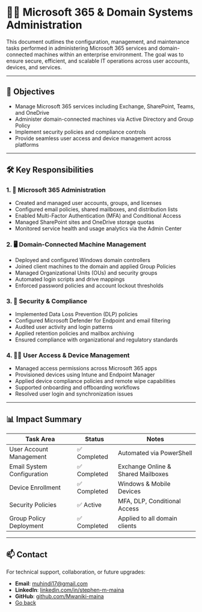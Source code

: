 # 🧑‍💼 Microsoft 365 & Domain Systems Administration

This document outlines the configuration, management, and maintenance tasks performed in administering Microsoft 365 services and domain-connected machines within an enterprise environment. The goal was to ensure secure, efficient, and scalable IT operations across user accounts, devices, and services.

---

## 🎯 Objectives

- Manage Microsoft 365 services including Exchange, SharePoint, Teams, and OneDrive
- Administer domain-connected machines via Active Directory and Group Policy
- Implement security policies and compliance controls
- Provide seamless user access and device management across platforms

---

## 🛠️ Key Responsibilities

### 1. 📧 Microsoft 365 Administration

- Created and managed user accounts, groups, and licenses
- Configured email policies, shared mailboxes, and distribution lists
- Enabled Multi-Factor Authentication (MFA) and Conditional Access
- Managed SharePoint sites and OneDrive storage quotas
- Monitored service health and usage analytics via the Admin Center

### 2. 🖥️ Domain-Connected Machine Management

- Deployed and configured Windows domain controllers
- Joined client machines to the domain and applied Group Policies
- Managed Organizational Units (OUs) and security groups
- Automated login scripts and drive mappings
- Enforced password policies and account lockout thresholds

### 3. 🔐 Security & Compliance

- Implemented Data Loss Prevention (DLP) policies
- Configured Microsoft Defender for Endpoint and email filtering
- Audited user activity and login patterns
- Applied retention policies and mailbox archiving
- Ensured compliance with organizational and regulatory standards

### 4. 🧑‍💻 User Access & Device Management

- Managed access permissions across Microsoft 365 apps
- Provisioned devices using Intune and Endpoint Manager
- Applied device compliance policies and remote wipe capabilities
- Supported onboarding and offboarding workflows
- Resolved user login and synchronization issues

---

## 📊 Impact Summary

| Task Area                  | Status       | Notes                          |
|---------------------------|--------------|--------------------------------|
| User Account Management   | ✅ Completed | Automated via PowerShell       |
| Email System Configuration| ✅ Completed | Exchange Online & Shared Mailboxes |
| Device Enrollment         | ✅ Completed | Windows & Mobile Devices       |
| Security Policies         | ✅ Active    | MFA, DLP, Conditional Access   |
| Group Policy Deployment   | ✅ Completed | Applied to all domain clients  |

---

## 📫 Contact

For technical support, collaboration, or future upgrades:

- **Email**: muhindi17@gmail.com  
- **LinkedIn**: [linkedin.com/in/stephen-m-maina](https://www.linkedin.com/in/stephen-m-maina)  
- **GitHub**: [github.com/Mwaniki-maina](https://github.com/Mwaniki-maina/Portfolio)
- [Go back](/readme.md)